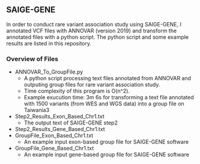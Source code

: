## SAIGE-GENE
In order to conduct rare variant association study using SAIGE-GENE, I annotated VCF files with ANNOVAR (version 2019) and transform the annotated files with a python script. The python script and some example results are listed in this repository. 

### Overview of Files 
- ANNOVAR_To_GroupFile.py
  * A python script processing text files annotated from ANNOVAR and outputing group files for rare variant association study.
  * Time complexity of this program is O(n^2).
  * Example exucution time: 3m 6s for transforming a text file annotated with 1500 variants (from WES and WGS data) into a group file on Taiwania3
- Step2_Results_Exon_Based_Chr1.txt
  * The output text of SAIGE-GENE step2
- Step2_Results_Gene_Based_Chr1.txt
- GroupFile_Exon_Based_Chr1.txt
  * An example input exon-based group file for SAIGE-GENE software
- GroupFile_Gene_Based_Chr1.txt
  * An example input gene-based group file for SAIGE-GENE software

